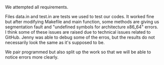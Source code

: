 We attempted all requirements.

Files data.in and test.in are tests we used to test our codes. It worked fine but after modifying Makefile and main function, some methods are giving us segmentation fault and "undefined symbols for architecture x86_64" errors. I think some of these issues are raised due to technical issues related to GitHub. Jenny was able to debug some of the erros, but the results do not necessarily look the same as it's supposed to be.

We pair programmed but also split up the work so that we will be able to notice errors more clearly. 